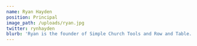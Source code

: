 ```yaml
---
name: Ryan Hayden
position: Principal
image_path: /uploads/ryan.jpg
twitter: rynhayden
blurb: 'Ryan is the founder of Simple Church Tools and Row and Table.  He serves as the pastor at Bible Baptist Church in Mattoon, IL.'
---
```

